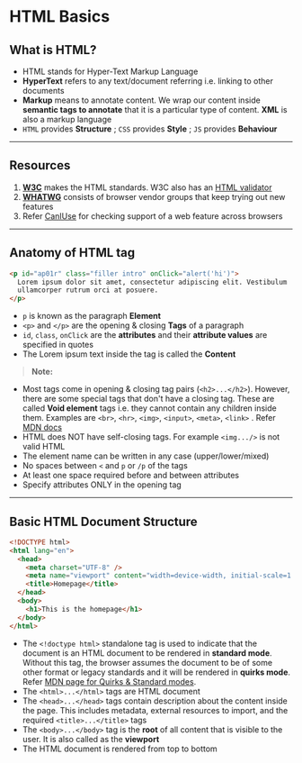 # HTML Basics

## What is HTML?

- HTML stands for Hyper-Text Markup Language
- **HyperText** refers to any text/document referring i.e. linking to other documents
- **Markup** means to annotate content. We wrap our content inside **semantic tags to annotate** that it is a particular type of content. **XML** is also a markup language
- `HTML` provides **Structure** ; `CSS` provides **Style** ; `JS` provides **Behaviour**

---

## Resources

1. [**W3C**](https://www.w3.org/) makes the HTML standards. W3C also has an [HTML validator](https://validator.w3.org/)
1. [**WHATWG**](https://whatwg.org/) consists of browser vendor groups that keep trying out new features
1. Refer [CanIUse](https://caniuse.com/) for checking support of a web feature across browsers

---

## Anatomy of HTML tag

```html
<p id="ap01r" class="filler intro" onClick="alert('hi')">
  Lorem ipsum dolor sit amet, consectetur adipiscing elit. Vestibulum
  ullamcorper rutrum orci at posuere.
</p>
```

- `p` is known as the paragraph **Element**
- `<p>` and `</p>` are the opening & closing **Tags** of a paragraph
- `id`, `class`, `onClick` are the **attributes** and their **attribute values** are specified in quotes
- The Lorem ipsum text inside the tag is called the **Content**

> **Note:**

- Most tags come in opening & closing tag pairs (`<h2>...</h2>`). However, there are some special tags that don't have a closing tag. These are called **Void element** tags i.e. they cannot contain any children inside them. Examples are `<br>`, `<hr>`, `<img>`, `<input>`, `<meta>`, `<link>` . Refer [MDN docs](https://developer.mozilla.org/en-US/docs/Glossary/Void_element)
- HTML does NOT have self-closing tags. For example `<img.../>` is not valid HTML
- The element name can be written in any case (upper/lower/mixed)
- No spaces between `<` and `p` or `/p` of the tags
- At least one space required before and between attributes
- Specify attributes ONLY in the opening tag

---

## Basic HTML Document Structure

```html
<!DOCTYPE html>
<html lang="en">
  <head>
    <meta charset="UTF-8" />
    <meta name="viewport" content="width=device-width, initial-scale=1.0" />
    <title>Homepage</title>
  </head>
  <body>
    <h1>This is the homepage</h1>
  </body>
</html>
```

- The `<!doctype html>` standalone tag is used to indicate that the document is an HTML document to be rendered in **standard mode**. Without this tag, the browser assumes the document to be of some other format or legacy standards and it will be rendered in **quirks mode**. Refer [MDN page for Quirks & Standard modes](https://developer.mozilla.org/en-US/docs/Web/HTML/Quirks_Mode_and_Standards_Mode).
- The `<html>...</html>` tags are HTML document
- The `<head>...</head>` tags contain description about the content inside the page. This includes metadata, external resources to import, and the required `<title>...</title>` tags
- The `<body>...</body>` tag is the **root** of all content that is visible to the user. It is also called as the **viewport**
- The HTML document is rendered from top to bottom
